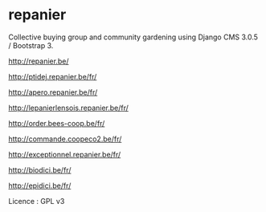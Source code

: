 repanier
========

Collective buying group and community gardening using Django CMS 3.0.5 / Bootstrap 3.

http://repanier.be/

http://ptidej.repanier.be/fr/

http://apero.repanier.be/fr/

http://lepanierlensois.repanier.be/fr/

http://order.bees-coop.be/fr/

http://commande.coopeco2.be/fr/

http://exceptionnel.repanier.be/fr/

http://biodici.be/fr/

http://epidici.be/fr/

Licence : GPL v3
